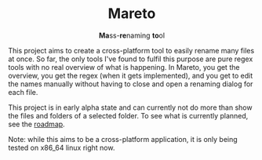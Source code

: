 <div align="center">

# Mareto

**Ma**ss-**re**naming **to**ol

</div>

This project aims to create a cross-platform tool to easily rename many files at once. So far, the only tools I've found to fulfil this purpose are pure regex tools with no real overview of what is happening. In Mareto, you get the overview, you get the regex (when it gets implemented), and you get to edit the names manually without having to close and open a renaming dialog for each file.

This project is in early alpha state and can currently not do more than show the files and folders of a selected folder. To see what is currently planned, see the [roadmap](ROADMAP.md).

Note: while this aims to be a cross-platform application, it is only being tested on x86_64 linux right now.